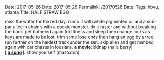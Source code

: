 Date: 2017-05-26
Date: 2017-05-26
Permalink: /20170526
Date: 
Tags: hbvu, atlanta
Title: HALF STRAW EGG
  
miss the water for the red day. numb it with white pigmented oil and a sub-par alice in chain’s with a cookie monster. do it faster and without breaking the back. get bothered again for fitness and sleep then change locks as keys are made to be lost. trim some lose ends then hang an egg by a tree. run further on the hardest track under the sun. skip alien and get numbed again with car chases in lousiana.
**a movie**: kidnap (halle berry)  
**[ [a song](https://www.youtube.com/watch?v=gUGda7GdZPQ) ]**: show yourself (mastodon)